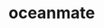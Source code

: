 # oceanmate
<!DOCTYPE html>
<html lang="zh-CN">
<head>
    <meta charset="UTF-8">
    <meta name="viewport" content="width=device-width, initial-scale=1.0">
    <title>海工船务 - 专业船舶设备维护</title>
    <!-- Bootstrap 5 CSS -->
    <link href="https://cdn.bootcdn.net/ajax/libs/twitter-bootstrap/5.3.0/css/bootstrap.min.css" rel="stylesheet">
    <!-- Font Awesome -->
    <link href="https://cdn.bootcdn.net/ajax/libs/font-awesome/6.4.0/css/all.min.css" rel="stylesheet">
    <style>
        .navbar {
            background-color: #004d99;
        }
        
        .banner {
            background: linear-gradient(rgba(0,0,0,0.7), rgba(0,0,0,0.7)), 
                        url('ship-bg.jpg');
            background-size: cover;
            height: 600px;
            color: white;
        }

        .service-card {
            transition: transform 0.3s;
            border: 1px solid #e0e0e0;
        }

        .service-card:hover {
            transform: translateY(-10px);
            box-shadow: 0 10px 20px rgba(0,0,0,0.1);
        }

        .contact-section {
            background-color: #f8f9fa;
        }

        .news-card {
            border-left: 4px solid #004d99;
        }
    </style>
</head>
<body>
    <!-- 导航栏 -->
    <nav class="navbar navbar-expand-lg navbar-dark fixed-top">
        <div class="container">
            <a class="navbar-brand" href="#">海工船务</a>
            <button class="navbar-toggler" type="button" data-bs-toggle="collapse" data-bs-target="#navbarNav">
                <span class="navbar-toggler-icon"></span>
            </button>
            <div class="collapse navbar-collapse" id="navbarNav">
                <ul class="navbar-nav ms-auto">
                    <li class="nav-item"><a class="nav-link" href="#home">首页</a></li>
                    <li class="nav-item"><a class="nav-link" href="#services">服务项目</a></li>
                    <li class="nav-item"><a class="nav-link" href="#products">设备产品</a></li>
                    <li class="nav-item"><a class="nav-link" href="#news">新闻动态</a></li>
                    <li class="nav-item"><a class="nav-link" href="#contact">联系我们</a></li>
                </ul>
            </div>
        </div>
    </nav>

    <!-- 首页Banner -->
    <section id="home" class="banner d-flex align-items-center">
        <div class="container text-center">
            <h1 class="display-4 mb-4">专业船舶设备维护服务</h1>
            <p class="lead">24小时快速响应 | 认证工程师团队 | 原厂配件保障</p>
            <a href="#contact" class="btn btn-primary btn-lg mt-3">立即预约服务</a>
        </div>
    </section>

    <!-- 服务项目 -->
    <section id="services" class="py-5">
        <div class="container">
            <h2 class="text-center mb-5">我们的服务</h2>
            <div class="row g-4">
                <div class="col-md-4">
                    <div class="card service-card h-100">
                        <div class="card-body">
                            <i class="fas fa-tools fa-3x text-primary"></i>
                            <h3 class="mt-3">定期维护保养</h3>
                            <p>专业设备检测、润滑系统维护、零部件更换</p>
                        </div>
                    </div>
                </div>
                <!-- 其他服务卡片类似 -->
            </div>
        </div>
    </section>

    <!-- 产品展示 -->
    <section id="products" class="py-5 bg-light">
        <div class="container">
            <h2 class="text-center mb-5">设备产品</h2>
            <div class="row align-items-center">
                <div class="col-md-6">
                    <img src="engine.jpg" alt="船舶发动机" class="img-fluid rounded">
                </div>
                <div class="col-md-6">
                    <h3>船舶动力系统</h3>
                    <p>提供主流品牌发动机维护和原厂配件更换</p>
                    <ul class="list-unstyled">
                        <li><i class="fas fa-check text-primary me-2"></i>柴油发动机大修</li>
                        <li><i class="fas fa-check text-primary me-2"></i>涡轮增压器维护</li>
                    </ul>
                </div>
            </div>
        </div>
    </section>

    <!-- 联系表单 -->
    <section id="contact" class="py-5 contact-section">
        <div class="container">
            <div class="row">
                <div class="col-md-6">
                    <h2>立即联系我们</h2>
                    <form id="contactForm">
                        <div class="mb-3">
                            <input type="text" class="form-control" placeholder="姓名" required>
                        </div>
                        <div class="mb-3">
                            <input type="email" class="form-control" placeholder="邮箱" required>
                        </div>
                        <div class="mb-3">
                            <textarea class="form-control" rows="5" placeholder="留言内容" required></textarea>
                        </div>
                        <button type="submit" class="btn btn-primary">提交申请</button>
                    </form>
                </div>
                <div class="col-md-6 mt-4 mt-md-0">
                    <h3>联系信息</h3>
                    <ul class="list-unstyled">
                        <li><i class="fas fa-map-marker-alt me-2"></i>上海市浦东新区船务路18号</li>
                        <li><i class="fas fa-phone me-2"></i>021-68881234</li>
                        <li><i class="fas fa-envelope me-2"></i>service@marine.com</li>
                    </ul>
                </div>
            </div>
        </div>
    </section>

    <!-- 页脚 -->
    <footer class="bg-dark text-white py-4">
        <div class="container text-center">
            <p>&copy; 2023 海工船务 沪ICP备12345678号</p>
        </div>
    </footer>

    <!-- Bootstrap JS -->
    <script src="https://cdn.bootcdn.net/ajax/libs/bootstrap/5.3.0/js/bootstrap.bundle.min.js"></script>
    <script>
        // 表单提交处理
        document.getElementById('contactForm').addEventListener('submit', function(e) {
            e.preventDefault();
            alert('您的请求已提交，我们将尽快联系您！');
            this.reset();
        });

        // 导航栏滚动效果
        window.addEventListener('scroll', function() {
            if (window.scrollY > 50) {
                document.querySelector('.navbar').style.backgroundColor = '#004d99';
            } else {
                document.querySelector('.navbar').style.backgroundColor = 'transparent';
            }
        });
    </script>
</body>
</html>

